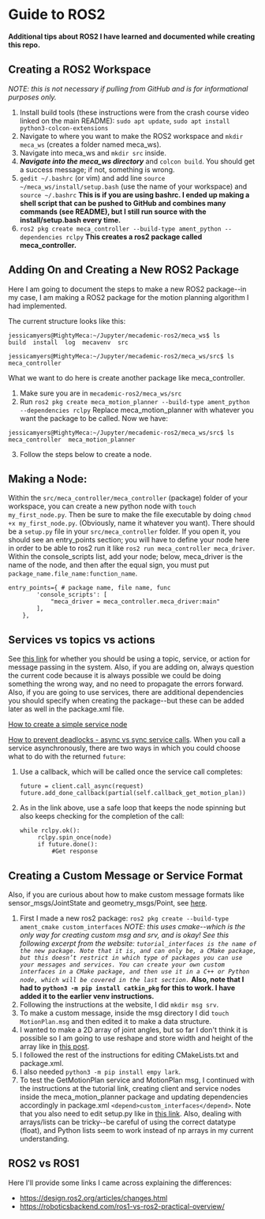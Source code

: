 # Guide to ROS2
**Additional tips about ROS2 I have learned and documented while creating this repo.**

## Creating a ROS2 Workspace
*NOTE: this is not necessary if pulling from GitHub and is for informational purposes only.*
1) Install build tools (these instructions were from the crash course video linked on the main README): `sudo apt update`, `sudo apt install python3-colcon-extensions`
3) Navigate to where you want to make the ROS2 workspace and `mkdir meca_ws` (creates a folder named meca_ws).
4) Navigate into meca_ws and `mkdir src` inside.
5) ***Navigate into the meca_ws directory*** and `colcon build`. You should get a success message; if not, something is wrong.
6) `gedit ~/.bashrc` (or vim) and add line `source ~/meca_ws/install/setup.bash` (use the name of your workspace) and `source ~/.bashrc` **This is if you are using bashrc. I ended up making a shell script that can be pushed to GitHub and combines many commands (see README), but I still run source with the install/setup.bash every time.**
8) `ros2 pkg create meca_controller --build-type ament_python --dependencies rclpy` **This creates a ros2 package called meca_controller.**

## Adding On and Creating a New ROS2 Package
Here I am going to document the steps to make a new ROS2 package--in my case, I am making a ROS2 package for the motion planning algorithm I had implemented.

The current structure looks like this:
```
jessicamyers@MightyMeca:~/Jupyter/mecademic-ros2/meca_ws$ ls
build  install  log  mecavenv  src

jessicamyers@MightyMeca:~/Jupyter/mecademic-ros2/meca_ws/src$ ls
meca_controller
```

What we want to do here is create another package like meca_controller.

1) Make sure you are in `mecademic-ros2/meca_ws/src`
2) Run `ros2 pkg create meca_motion_planner --build-type ament_python --dependencies rclpy` Replace meca_motion_planner with whatever you want the package to be called. Now we have:

```
jessicamyers@MightyMeca:~/Jupyter/mecademic-ros2/meca_ws/src$ ls
meca_controller  meca_motion_planner
```
3) Follow the steps below to create a node.

## Making a Node:
Within the `src/meca_controller/meca_controller` (package) folder of your workspace, you can create a new python node with `touch my_first_node.py`. Then be sure to make the file executable by doing `chmod +x my_first_node.py`. (Obviously, name it whatever you want). There should be a `setup.py` file in your `src/meca_controller` folder. If you open it, you should see an entry_points section; you will have to define your node here in order to be able to ros2 run it like `ros2 run meca_controller meca_driver`. Within the console_scripts list, add your node; below, meca_driver is the name of the node, and then after the equal sign, you must put `package_name.file_name:function_name`.

```
entry_points={ # package name, file name, func
        'console_scripts': [
            "meca_driver = meca_controller.meca_driver:main"
        ],
    },
```

## Services vs topics vs actions
See [this link](https://docs.ros.org/en/humble/How-To-Guides/Topics-Services-Actions.html) for whether you should be using a topic, service, or action for message passing in the system. Also, if you are adding on, always question the current code because it is always possible we could be doing something the wrong way, and no need to propagate the errors forward. Also, if you are going to use services, there are additional dependencies you should specify when creating the package--but these can be added later as well in the package.xml file.

[How to create a simple service node](https://docs.ros.org/en/humble/Tutorials/Beginner-Client-Libraries/Writing-A-Simple-Py-Service-And-Client.html#create-a-package)


[How to prevent deadlocks - async vs sync service calls](https://docs.ros.org/en/humble/How-To-Guides/Sync-Vs-Async.html). When you call a service asynchronously, there are two ways in which you could choose what to do with the returned `future`:
1) Use a callback, which will be called once the service call completes:
    ```
    future = client.call_async(request)
    future.add_done_callback(partial(self.callback_get_motion_plan))
    ```
2) As in the link above, use a safe loop that keeps the node spinning but also keeps checking for the completion of the call:
   ```
   while rclpy.ok():
        rclpy.spin_once(node)
        if future.done():
            #Get response
   ```

## Creating a Custom Message or Service Format
Also, if you are curious about how to make custom message formats like sensor_msgs/JointState and geometry_msgs/Point, see [here](https://docs.ros.org/en/humble/Tutorials/Beginner-Client-Libraries/Custom-ROS2-Interfaces.html).
1) First I made a new ros2 package: `ros2 pkg create --build-type ament_cmake custom_interfaces` *NOTE: this uses cmake--which is the only way for creating custom msg and srv, and is okay! See this following excerpt from the website: `tutorial_interfaces is the name of the new package. Note that it is, and can only be, a CMake package, but this doesn’t restrict in which type of packages you can use your messages and services. You can create your own custom interfaces in a CMake package, and then use it in a C++ or Python node, which will be covered in the last section.`* **Also, note that I had to `python3 -m pip install catkin_pkg` for this to work. I have added it to the earlier venv instructions.**
2) Following the instructions at the website, I did `mkdir msg srv`.
3) To make a custom message, inside the msg directory I did `touch MotionPlan.msg` and then edited it to make a data structure.
4) I wanted to make a 2D array of joint angles, but so far I don't think it is possible so I am going to use reshape and store width and height of the array like in [this post](https://answers.ros.org/question/364269/send-a-2d-array-through-topics-in-ros2/).
5) I followed the rest of the instructions for editing CMakeLists.txt and package.xml.
6) I also needed `python3 -m pip install empy lark`.
7) To test the GetMotionPlan service and MotionPlan msg, I continued with the instructions at the tutorial link, creating client and service nodes inside the meca_motion_planner package and updating dependencies accordingly in package.xml `<depend>custom_interfaces</depend>`. Note that you also need to edit setup.py like in [this link](https://automaticaddison.com/how-to-create-a-service-and-client-python-ros2-foxy/). Also, dealing with arrays/lists can be tricky--be careful of using the correct datatype (float), and Python lists seem to work instead of np arrays in my current understanding.

## ROS2 vs ROS1
Here I'll provide some links I came across explaining the differences:
- https://design.ros2.org/articles/changes.html
- https://roboticsbackend.com/ros1-vs-ros2-practical-overview/


